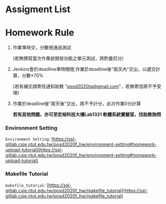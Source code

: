 # Assigment List

# Homework Rule

1. 作業準時交，分數視通過測試

   (若無撰寫當次作業欲開發功能之單元測試，將酌量扣分)

2. Jenkins會於deadline準時關閉,作業於deadline後"兩天內"交出，以遲交計算，分數*70%

    (若有補交請寄信通知助教 "posd2020ta@gmail.com"，若無寄信將不予受理)

3. 作業於deadline後"兩天後"交出，將不予計分，此次作業0分計算
    
    **若有其他問題，亦可至宏裕科技大樓Lab1321 軟體系統實驗室，找助教詢問**

### Environment Setting

`Environment Setting`: [https://ssl-gitlab.csie.ntut.edu.tw/posd2020f_hw/environment-setting#homework-upload-tutorial](https://ssl-gitlab.csie.ntut.edu.tw/posd2020f_hw/environment-setting#homework-upload-tutorial)

### Makefile Tutorial
`makefile_tutorial`: [https://ssl-gitlab.csie.ntut.edu.tw/posd2020f_hw/makefile_tutorial](https://ssl-gitlab.csie.ntut.edu.tw/posd2020f_hw/makefile_tutorial)